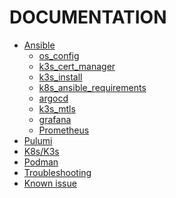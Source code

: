 DOCUMENTATION
=============

- [Ansible](ansible.md)
  - [os_config](../ansible/roles/os_configs/README.md)
  - [k3s_cert_manager](../ansible/roles/k3s_cert_manager/README.md)
  - [k3s_install](../ansible/roles/k3s_install/README.md)
  - [k8s_ansible_requirements](../ansible/roles/k8s_ansible_requirements/README.md)
  - [argocd](../ansible/roles/argocd/README.md)
  - [k3s_mtls](../ansible/roles/k3s_mtls/README.md)
  - [grafana](../ansible/roles/grafana/README.md)
  - [Prometheus](../ansible/roles/prometheus/README.md)
- [Pulumi](pulumi.mmd)
- [K8s/K3s](kubernets.md)
- [Podman](podman.md)
- [Troubleshooting](Troubleshooting.md)
- [Known issue](Known-issue.md)